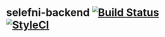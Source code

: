 # selefni-backend [![Build Status](https://travis-ci.org/yazfield/selefni-backend.svg?branch=master)](https://travis-ci.org/yazfield/selefni-backend)  [![StyleCI](https://styleci.io/repos/77472085/shield?branch=master)](https://styleci.io/repos/77472085)
